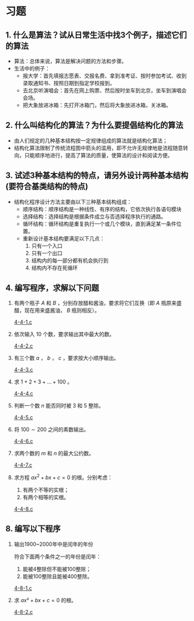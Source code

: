 # 习题

## 1. 什么是算法？试从日常生活中找3个例子，描述它们的算法

* 算法：总体来说，算法是解决问题的方法和步骤。  
* 生活中的例子：
  * 报大学：首先填报志愿表、交报名费、拿到准考证、按时参加考试、收到录取通知书、按照日期到指定学校报到。  
  * 去北京听演唱会：首先在网上购票、然后按时坐车到北京，坐车到演唱会会场。
  * 把大象放进冰箱：先打开冰箱门，然后将大象放进冰箱，关冰箱。

## 2. 什么叫结构化的算法？为什么要提倡结构化的算法

* 由人们规定的几种基本结构按一定规律组成的算法就是结构化算法；
* 结构化算法限制了传统流程图中箭头的滥用，即不允许无规律地是流程随意转向，只能顺序地进行，提高了算法的质量，使算法的设计和阅读方便。

## 3. 试述3种基本结构的特点，请另外设计两种基本结构(要符合基类结构的特点)

* 结构化程序设计方法主要由以下三种基本结构组成：
  * 顺序结构：顺序结构是一种线性、有序的结构，它依次执行各语句模块
  * 选择结构：选择结构是根据条件成立与否选择程序执行的通路。
  * 循环结构：循环结构是重复执行一个或几个模块，直到满足某一条件位置。
  * 重新设计基本结构要满足以下几点：
    1. 只有一个入口
    2. 只有一个出口
    3. 结构内的每一部分都有机会执行到
    4. 结构内不存在死循环

## 4. 编写程序，求解以下问题

1. 有两个瓶子 $A$ 和 $B$ ，分别存放醋和酱油，要求将它们互换（即 $A$ 瓶原来盛醋，现在用来盛酱油， $B$ 瓶则相反）。

    [4-4-1.c](xt4-4-1.c)

2. 依次输入 $10$ 个数，要求输出其中最大的数。

    [4-4-2.c](xt4-4-2.c)

3. 有三个数 $a$ ， $b$ ， $c$ ，要求按大小顺序输出。

    [4-4-3.c](xt4-4-3.c)

4. 求 $1+2+3+\dots+100$ 。

    [4-4-4.c](xt4-4-4.c)

5. 判断一个数 $n$ 能否同时被 $3$ 和 $5$ 整除。

    [4-4-5.c](xt4-4-5.c)

6. 将 $100\sim 200$ 之间的素数输出。

    [4-4-6.c](xt4-4-6.c)

7. 求两个数的 $m$ 和 $n$ 的最大公约数。  

    [4-4-7.c](xt4-4-7.c)

8. 求方程 $ax^2+bx+c=0$ 的根。分别考虑：
    1. 有两个不等的实根；
    2. 有两个相等的实根。

    [4-4-8.c](xt4-4-8.c)

## 8. 编写以下程序

1. 输出1900~2000年中是闰年的年份

   符合下面两个条件之一的年份是闰年：

    1. 能被4整除但不能被100整除；
    2. 能被100整除且能被400整除。

   [4-8-1.c](xt4-8-1.c)

2. 求 $ax²+bx+c=0$ 的根。

   [4-8-2.c](xt4-8-2.c)
